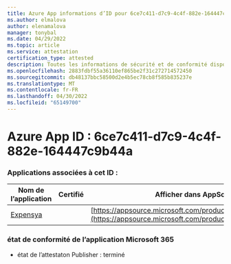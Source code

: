 ```yaml
---
title: Azure App informations d’ID pour 6ce7c411-d7c9-4c4f-882e-164447c9b44a
ms.author: elmalova
author: elenamalova
manager: tonybal
ms.date: 04/29/2022
ms.topic: article
ms.service: attestation
certification_type: attested
description: Toutes les informations de sécurité et de conformité disponibles pour 6ce7c411-d7c9-4c4f-882e-164447c9b44a.
ms.openlocfilehash: 2883fdbf55a36110ef865be2f31c272714572450
ms.sourcegitcommit: db48137bbc58500d2e4b5ec78cb8f585b835237e
ms.translationtype: MT
ms.contentlocale: fr-FR
ms.lasthandoff: 04/30/2022
ms.locfileid: "65149700"
---
```

# <a name="azure-app-id-6ce7c411-d7c9-4c4f-882e-164447c9b44a"></a>Azure App ID : 6ce7c411-d7c9-4c4f-882e-164447c9b44a


### <a name="apps-associated-with-this-id"></a>Applications associées à cet ID :
| **Nom de l’application** | **Certifié** | **Afficher dans AppSource** |
|--------------|---------------|-----------------------|
| [Expensya](../forward/WA200003924.md) |  | [https://appsource.microsoft.com/product/office/WA200003924](https://appsource.microsoft.com/product/office/WA200003924) |

### <a name="microsoft-365-app-compliance-status"></a>état de conformité de l’application Microsoft 365
- état de l’attestaton Publisher : terminé
